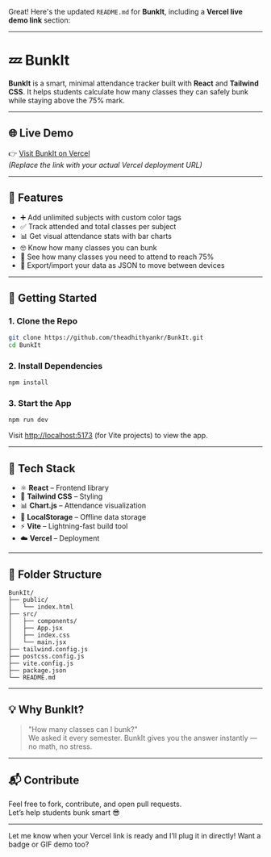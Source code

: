 Great! Here's the updated `README.md` for **BunkIt**, including a **Vercel live demo link** section:

---

# 💤 BunkIt

**BunkIt** is a smart, minimal attendance tracker built with **React** and **Tailwind CSS**. It helps students calculate how many classes they can safely bunk while staying above the 75% mark.

---

## 🌐 Live Demo

👉 [Visit BunkIt on Vercel](https://bunkit.vercel.app)  
*(Replace the link with your actual Vercel deployment URL)*

---

## 🎯 Features

- ➕ Add unlimited subjects with custom color tags  
- ✅ Track attended and total classes per subject  
- 📊 Get visual attendance stats with bar charts  
- 🤓 Know how many classes you can bunk  
- 🛑 See how many classes you need to attend to reach 75%  
- 💾 Export/import your data as JSON to move between devices

---

## 🚀 Getting Started

### 1. Clone the Repo

```bash
git clone https://github.com/theadhithyankr/BunkIt.git
cd BunkIt
```

### 2. Install Dependencies

```bash
npm install
```

### 3. Start the App

```bash
npm run dev
```

Visit [http://localhost:5173](http://localhost:5173) (for Vite projects) to view the app.

---

## 🧠 Tech Stack

- ⚛️ **React** – Frontend library  
- 💨 **Tailwind CSS** – Styling  
- 📊 **Chart.js** – Attendance visualization  
- 🧠 **LocalStorage** – Offline data storage  
- ⚡ **Vite** – Lightning-fast build tool  
- ☁️ **Vercel** – Deployment

---

## 📁 Folder Structure

```
BunkIt/
├── public/
│   └── index.html
├── src/
│   ├── components/
│   ├── App.jsx
│   ├── index.css
│   └── main.jsx
├── tailwind.config.js
├── postcss.config.js
├── vite.config.js
├── package.json
└── README.md
```

---

## 💡 Why BunkIt?

> "How many classes can I bunk?"  
We asked it every semester. BunkIt gives you the answer instantly — no math, no stress.

---

## 📬 Contribute

Feel free to fork, contribute, and open pull requests.  
Let’s help students bunk smart 😎

---

Let me know when your Vercel link is ready and I’ll plug it in directly! Want a badge or GIF demo too?
